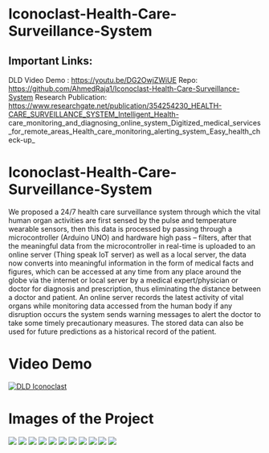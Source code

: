 # Iconoclast-Health-Care-Surveillance-System
## Important Links:
 DLD Video Demo : https://youtu.be/DG2OwjZWiUE
 Repo: https://github.com/AhmedRaja1/Iconoclast-Health-Care-Surveillance-System
 Research Publication: https://www.researchgate.net/publication/354254230_HEALTH-CARE_SURVEILLANCE_SYSTEM_Intelligent_Health-  care_monitoring_and_diagnosing_online_system_Digitized_medical_services_for_remote_areas_Health_care_monitoring_alerting_system_Easy_health_check-up_
# Iconoclast-Health-Care-Surveillance-System
We proposed a 24/7 health care surveillance system through which the vital human organ activities are first sensed by the pulse and temperature wearable sensors, then this data is processed by passing through a microcontroller (Arduino UNO) and hardware high pass – filters, after that the meaningful data from the microcontroller in real-time is uploaded to an online server (Thing speak IoT server) as well as a local server, the data now converts into meaningful information in the form of medical facts and figures, which can be accessed at any time from any place around the globe via the internet or local server by a medical expert/physician or doctor for diagnosis and prescription, thus eliminating the distance between a doctor and patient. An online server records the latest activity of vital organs while monitoring data accessed from the human body if any disruption occurs the system sends warning messages to alert the doctor to take some timely precautionary measures. The stored data can also be used for future predictions as a historical record of the patient.
# Video Demo
[![DLD Iconoclast](https://img.youtube.com/vi/DG2OwjZWiUE/0.jpg)](https://www.youtube.com/watch?v=DG2OwjZWiUE)
# Images of the Project
![](https://raw.githubusercontent.com/AhmedRaja1/Iconoclast-Health-Care-Surveillance-System/main/Pics/dld%20project%20logo-01.png)
![](https://raw.githubusercontent.com/AhmedRaja1/Iconoclast-Health-Care-Surveillance-System/main/Pics/screenshot-threshold-arrows.png)
![](https://raw.githubusercontent.com/AhmedRaja1/Iconoclast-Health-Care-Surveillance-System/main/Pics/AD8232_Heart_Rate_Arduino_Serial_Plotter.jpg)
![](https://raw.githubusercontent.com/AhmedRaja1/Iconoclast-Health-Care-Surveillance-System/main/Pics/DATA%20FOR%20PRESENTATION.PNG)
![](https://raw.githubusercontent.com/AhmedRaja1/Iconoclast-Health-Care-Surveillance-System/main/Pics/FingerStrap.png)
![](https://raw.githubusercontent.com/AhmedRaja1/Iconoclast-Health-Care-Surveillance-System/main/Pics/IoT_connected_Health_application.png)
![](https://raw.githubusercontent.com/AhmedRaja1/Iconoclast-Health-Care-Surveillance-System/main/Pics/ScreenShot.png)
![](https://raw.githubusercontent.com/AhmedRaja1/Iconoclast-Health-Care-Surveillance-System/main/Pics/Screenshot%20-%201_10_2020%20%2C%2010_11_19%20AM.png)
![](https://raw.githubusercontent.com/AhmedRaja1/Iconoclast-Health-Care-Surveillance-System/main/Pics/dld.PNG)
![](https://raw.githubusercontent.com/AhmedRaja1/Iconoclast-Health-Care-Surveillance-System/main/Pics/graphs.PNG)
![](https://raw.githubusercontent.com/AhmedRaja1/Iconoclast-Health-Care-Surveillance-System/main/Pics/graphs%202.PNG)
